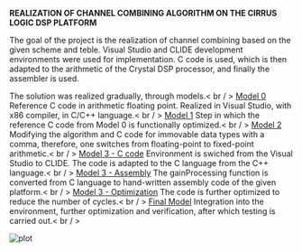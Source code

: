 **REALIZATION OF CHANNEL COMBINING ALGORITHM ON THE CIRRUS LOGIC DSP PLATFORM**

The goal of the project is the realization of channel combining based on the given scheme and teble.
Visual Studio and CLIDE development environments were used for implementation.
C code is used, which is then adapted to the arithmetic of the Crystal DSP processor, and finally the assembler is used.

The solution was realized gradually, through models.< br / >
<ins>Model 0</ins>  Reference C code in arithmetic floating point. Realized in Visual Studio, with x86 compiler, in C/C++ language.< br / >
<ins>Model 1</ins>  Step in which the reference C code from Model 0 is functionally optimized.< br / >
<ins>Model 2</ins>  Modifying the algorithm and C code for immovable data types with a comma, therefore, one switches from floating-point to fixed-point arithmetic.< br / >
<ins>Model 3 - C code</ins>  Environment is swiched from the Visual Studio to CLIDE. The code is adapted to the C language from the C++ language.< br / >
<ins>Model 3 - Assembly</ins>  The gainProcessing function is converted from C language to hand-written assembly code of the given platform.< br / >
<ins>Model 3 - Optimization</ins>  The code is further optimized to reduce the number of cycles.< br / >
<ins>Final Model</ins>  Integration into the environment, further optimization and verification, after which testing is carried out.< br / >

![plot](./Documentation/)
